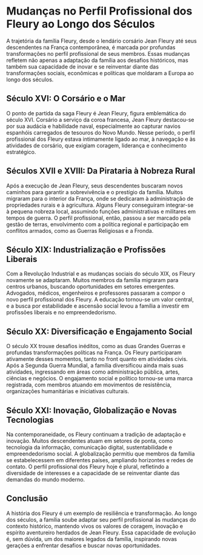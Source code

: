 # Mudanças no Perfil Profissional dos Fleury ao Longo dos Séculos

A trajetória da família Fleury, desde o lendário corsário Jean Fleury até seus descendentes na França contemporânea, é marcada por profundas transformações no perfil profissional de seus membros. Essas mudanças refletem não apenas a adaptação da família aos desafios históricos, mas também sua capacidade de inovar e se reinventar diante das transformações sociais, econômicas e políticas que moldaram a Europa ao longo dos séculos.

## Século XVI: O Corsário e o Mar

O ponto de partida da saga Fleury é Jean Fleury, figura emblemática do século XVI. Corsário a serviço da coroa francesa, Jean Fleury destacou-se por sua audácia e habilidade naval, especialmente ao capturar navios espanhóis carregados de tesouros do Novo Mundo. Nesse período, o perfil profissional dos Fleury estava intimamente ligado ao mar, à navegação e às atividades de corsário, que exigiam coragem, liderança e conhecimento estratégico.

## Séculos XVII e XVIII: Da Pirataria à Nobreza Rural

Após a execução de Jean Fleury, seus descendentes buscaram novos caminhos para garantir a sobrevivência e o prestígio da família. Muitos migraram para o interior da França, onde se dedicaram à administração de propriedades rurais e à agricultura. Alguns Fleury conseguiram integrar-se à pequena nobreza local, assumindo funções administrativas e militares em tempos de guerra. O perfil profissional, então, passou a ser marcado pela gestão de terras, envolvimento com a política regional e participação em conflitos armados, como as Guerras Religiosas e a Fronda.

## Século XIX: Industrialização e Profissões Liberais

Com a Revolução Industrial e as mudanças sociais do século XIX, os Fleury novamente se adaptaram. Muitos membros da família migraram para centros urbanos, buscando oportunidades em setores emergentes. Advogados, médicos, engenheiros e professores passaram a compor o novo perfil profissional dos Fleury. A educação tornou-se um valor central, e a busca por estabilidade e ascensão social levou a família a investir em profissões liberais e no empreendedorismo.

## Século XX: Diversificação e Engajamento Social

O século XX trouxe desafios inéditos, como as duas Grandes Guerras e profundas transformações políticas na França. Os Fleury participaram ativamente desses momentos, tanto no front quanto em atividades civis. Após a Segunda Guerra Mundial, a família diversificou ainda mais suas atividades, ingressando em áreas como administração pública, artes, ciências e negócios. O engajamento social e político tornou-se uma marca registrada, com membros atuando em movimentos de resistência, organizações humanitárias e iniciativas culturais.

## Século XXI: Inovação, Globalização e Novas Tecnologias

Na contemporaneidade, os Fleury continuam a tradição de adaptação e inovação. Muitos descendentes atuam em setores de ponta, como tecnologia da informação, comunicação digital, sustentabilidade e empreendedorismo social. A globalização permitiu que membros da família se estabelecessem em diferentes países, ampliando horizontes e redes de contato. O perfil profissional dos Fleury hoje é plural, refletindo a diversidade de interesses e a capacidade de se reinventar diante das demandas do mundo moderno.

## Conclusão

A história dos Fleury é um exemplo de resiliência e transformação. Ao longo dos séculos, a família soube adaptar seu perfil profissional às mudanças do contexto histórico, mantendo vivos os valores de coragem, inovação e espírito aventureiro herdados de Jean Fleury. Essa capacidade de evolução é, sem dúvida, um dos maiores legados da família, inspirando novas gerações a enfrentar desafios e buscar novas oportunidades.